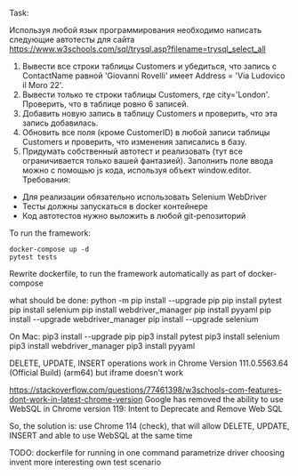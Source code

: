 Task:

Используя любой язык программирования необходимо написать следующие автотесты для сайта https://www.w3schools.com/sql/trysql.asp?filename=trysql_select_all
1. Вывести все строки таблицы Customers и убедиться, что запись с ContactName равной 'Giovanni Rovelli' имеет Address = 'Via Ludovico il Moro 22'.
2. Вывести только те строки таблицы Customers, где city='London'. Проверить, что в таблице ровно 6 записей.
3. Добавить новую запись в таблицу Customers и проверить, что эта запись добавилась.
4. Обновить все поля (кроме CustomerID) в любой записи таблицы Customers и проверить, что изменения записались в базу.
5. Придумать собственный автотест и реализовать (тут все ограничивается только вашей фантазией).
Заполнить поле ввода можно с помощью js кода, используя объект window.editor.
Требования:
- Для реализации обязательно использовать Selenium WebDriver
- Тесты должны запускаться в docker контейнере
- Код автотестов нужно выложить в любой git-репозиторий

To run the framework:
    
    docker-compose up -d
    pytest tests


Rewrite dockerfile, to run the framework automatically as part of docker-compose

what should be done:
python -m pip install --upgrade pip
pip install pytest
pip install selenium
pip install webdriver_manager
pip install pyyaml
pip install --upgrade webdriver_manager
pip install --upgrade selenium


On Mac:
pip3 install --upgrade pip
pip3 install pytest
pip3 install selenium
pip3 install webdriver_manager
pip3 install pyyaml


DELETE, UPDATE, INSERT operations work in Chrome Version 111.0.5563.64 (Official Build) (arm64)
but iframe doesn't work

https://stackoverflow.com/questions/77461398/w3schools-com-features-dont-work-in-latest-chrome-version
Google has removed the ability to use WebSQL in Chrome version 119: Intent to Deprecate and Remove Web SQL

So, the solution is: use Chrome 114 (check), that will allow DELETE, UPDATE, INSERT
and able to use WebSQL at  the same time

TODO:
dockerfile for running in one command
parametrize driver choosing
invent more interesting own test scenario
